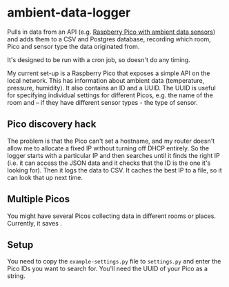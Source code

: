 # ambient-data-logger
Pulls in data from an API (e.g. [Raspberry Pico with ambient data sensors](https://github.com/johnheaven/pico-ambient-data-api/tree/main)) and adds them to a CSV and Postgres database, recording which room, Pico and sensor type the data originated from.

It's designed to be run with a cron job, so doesn't do any timing.

My current set-up is a Raspberry Pico that exposes a simple API on the local network. This has information about ambient data (temperature, pressure, humidity). It also contains an ID and a UUID. The UUID is useful for specifying individual settings for different Picos, e.g. the name of the room and – if they have different sensor types - the type of sensor.

## Pico discovery hack

The problem is that the Pico can't set a hostname, and my router doesn't allow me to allocate a fixed IP without turning off DHCP entirely. So the logger starts with a particular IP and then searches until it finds the right IP (i.e. it can access the JSON data and it checks that the ID is the one it's looking for). Then it logs the data to CSV. It caches the best IP to a file, so it can look that up next time.

## Multiple Picos

You might have several Picos collecting data in different rooms or places. Currently, it saves .

## Setup

You need to copy the `example-settings.py` file to `settings.py` and enter the Pico IDs you want to search for. You'll need the UUID of your Pico as a string.
